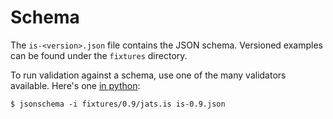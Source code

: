 Schema
======

The `is-<version>.json` file contains the JSON schema.
Versioned examples can be found under the `fixtures` directory.

To run validation against a schema, use one of the many validators available. Here's one [in python](https://pypi.python.org/pypi/jsonschema):

    $ jsonschema -i fixtures/0.9/jats.is is-0.9.json

